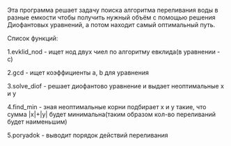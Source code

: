 Эта программа решает задачу поиска алгоритма переливания воды в разные емкости чтобы получить нужный объём с помощью решения Диофантовых уравнений, а потом находит самый оптимальный путь.


Список функций:

1.evklid_nod - ищет нод двух чиел по алгоритму евклида(в уравнении - с)

2.gcd - ищет коэффициенты a, b для уравнения

3.solve_diof - решает диофантово уравнение и выдает неоптимальные x и y

4.find_min - зная неоптимальные корни подбирает x и y такие, что сумма |x|+|y| будет минимальна(таким образом кол-во переливаний будет наименьшим)

5.poryadok - выводит порядок действий переливания 
